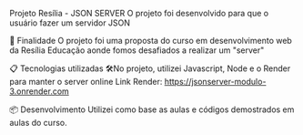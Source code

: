 Projeto Resília - JSON SERVER
O projeto foi desenvolvido para que o usuário fazer um servidor JSON

🚀 Finalidade
O projeto foi uma proposta do curso em desenvolvimento web da Resília Educação aonde fomos desafiados a realizar um "server"

📋 Tecnologias utilizadas
🛠️No projeto, utilizei Javascript, Node e o Render para manter o server online
Link Render:
https://jsonserver-modulo-3.onrender.com

📦 Desenvolvimento
Utilizei como base as aulas e códigos demostrados em aulas do curso.


